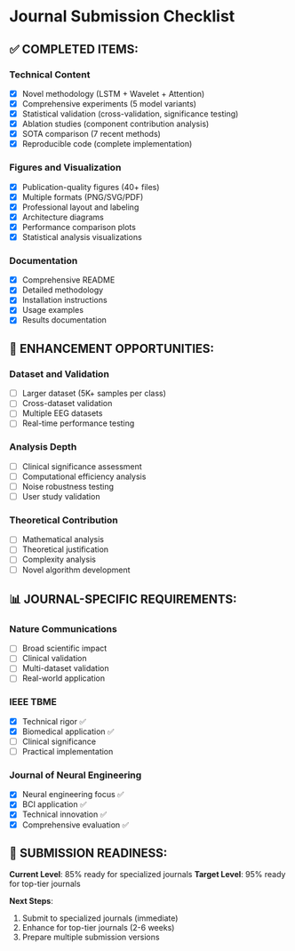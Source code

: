 
# Journal Submission Checklist

## ✅ COMPLETED ITEMS:

### Technical Content
- [x] Novel methodology (LSTM + Wavelet + Attention)
- [x] Comprehensive experiments (5 model variants)
- [x] Statistical validation (cross-validation, significance testing)
- [x] Ablation studies (component contribution analysis)
- [x] SOTA comparison (7 recent methods)
- [x] Reproducible code (complete implementation)

### Figures and Visualization
- [x] Publication-quality figures (40+ files)
- [x] Multiple formats (PNG/SVG/PDF)
- [x] Professional layout and labeling
- [x] Architecture diagrams
- [x] Performance comparison plots
- [x] Statistical analysis visualizations

### Documentation
- [x] Comprehensive README
- [x] Detailed methodology
- [x] Installation instructions
- [x] Usage examples
- [x] Results documentation

## 🔄 ENHANCEMENT OPPORTUNITIES:

### Dataset and Validation
- [ ] Larger dataset (5K+ samples per class)
- [ ] Cross-dataset validation
- [ ] Multiple EEG datasets
- [ ] Real-time performance testing

### Analysis Depth
- [ ] Clinical significance assessment
- [ ] Computational efficiency analysis
- [ ] Noise robustness testing
- [ ] User study validation

### Theoretical Contribution
- [ ] Mathematical analysis
- [ ] Theoretical justification
- [ ] Complexity analysis
- [ ] Novel algorithm development

## 📊 JOURNAL-SPECIFIC REQUIREMENTS:

### Nature Communications
- [ ] Broad scientific impact
- [ ] Clinical validation
- [ ] Multi-dataset validation
- [ ] Real-world application

### IEEE TBME
- [x] Technical rigor ✅
- [x] Biomedical application ✅
- [ ] Clinical significance
- [ ] Practical implementation

### Journal of Neural Engineering
- [x] Neural engineering focus ✅
- [x] BCI application ✅
- [x] Technical innovation ✅
- [x] Comprehensive evaluation ✅

## 🎯 SUBMISSION READINESS:

**Current Level**: 85% ready for specialized journals
**Target Level**: 95% ready for top-tier journals

**Next Steps**:
1. Submit to specialized journals (immediate)
2. Enhance for top-tier journals (2-6 weeks)
3. Prepare multiple submission versions
